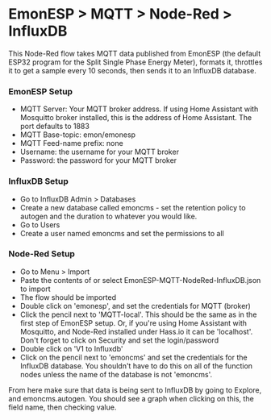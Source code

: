 # EmonESP > MQTT > Node-Red > InfluxDB

This Node-Red flow takes MQTT data published from EmonESP (the default ESP32 program for the Split Single Phase Energy Meter), formats it, throttles it to get a sample every 10 seconds, then sends it to an InfluxDB database. 

### EmonESP Setup
- MQTT Server: Your MQTT broker address. If using Home Assistant with Mosquitto broker installed, this is the address of Home Assistant. The port defaults to 1883
- MQTT Base-topic: emon/emonesp
- MQTT Feed-name prefix: none
- Username: the username for your MQTT broker
- Password: the password for your MQTT broker

### InfluxDB Setup
- Go to InfluxDB Admin > Databases
- Create a new database called emoncms - set the retention policy to autogen and the duration to whatever you would like. 
- Go to Users
- Create a user named emoncms and set the permissions to all

### Node-Red Setup
- Go to Menu > Import
- Paste the contents of or select EmonESP-MQTT-NodeRed-InfluxDB.json to import
- The flow should be imported
- Double click on 'emonesp', and set the credentials for MQTT (broker)
- Click the pencil next to 'MQTT-local'. This should be the same as in the first step of EmonESP setup. Or, if you're using Home Assistant with Mosquitto, and Node-Red installed under Hass.io it can be 'localhost'. Don't forget to click on Security and set the login/password
- Double click on 'V1 to Influxdb'
- Click on the pencil next to 'emoncms' and set the credentials for the InfluxDB database. You shouldn't have to do this on all of the function nodes unless the name of the database is not 'emoncms'. 


From here make sure that data is being sent to InfluxDB by going to Explore, and emoncms.autogen. You should see a graph when clicking on this, the field name, then checking value.
